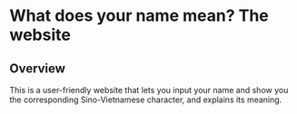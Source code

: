 # What does your name mean? The website

## Overview
This is a user-friendly website that lets you input your name and show you the corresponding Sino-Vietnamese character, and explains its meaning.

